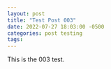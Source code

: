 ```yaml
---
layout: post
title: "Test Post 003"
date: 2022-07-27 18:03:00 -0500
categories: post testing
tags: 
---
```

This is the 003 test.